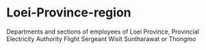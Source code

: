 # Loei-Province-region
Departments and sections of employees of Loei Province, Provincial Electricity Authority Flight Sergeant Wisit Suntharawat or Thongmo
